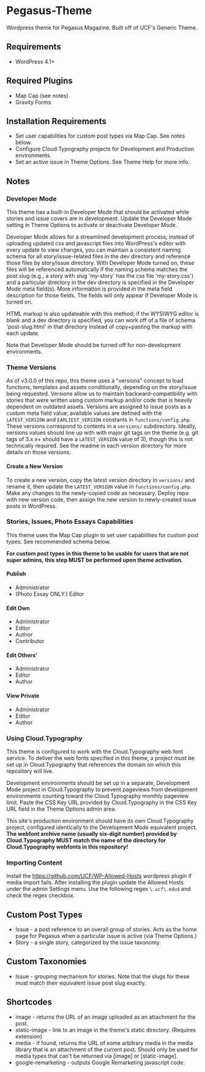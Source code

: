 Pegasus-Theme
=============

Wordpress theme for Pegasus Magazine.  Built off of UCF's Generic Theme.


## Requirements
* WordPress 4.1+

## Required Plugins
- Map Cap (see notes)
- Gravity Forms

## Installation Requirements
- Set user capabilities for custom post types via Map Cap.  See notes below.
- Configure Cloud.Typography projects for Development and Production environments.
- Set an active issue in Theme Options.  See Theme Help for more info.

## Notes

### Developer Mode
This theme has a built-in Developer Mode that should be activated while stories and issue covers are in development.  Update the Developer Mode setting in Theme Options to activate or deactivate Developer Mode.

Developer Mode allows for a streamlined development process; instead of uploading updated css and javascript files into WordPress's editor with every update to view changes, you can maintain a consistent naming schema for all story/issue-related files in the dev directory and reference those files by story/issue directory.  With Developer Mode turned on, these files will be referenced automatically if the naming schema matches the post slug (e.g., a story with slug 'my-story' has the css file 'my-story.css') and a particular directory in the dev directory is specified in the Developer Mode meta field(s).  More information is provided in the meta field description for those fields.  The fields will only appear if Developer Mode is turned on.

HTML markup is also updateable with this method; if the WYSIWYG editor is blank and a dev directory is specified, you can work off of a file of schema 'post-slug.html' in that directory instead of copy+pasting the markup with each update.

Note that Developer Mode should be turned off for non-development environments.

### Theme Versions
As of v3.0.0 of this repo, this theme uses a "versions" concept to load functions, templates and assets conditionally, depending on the story/issue being requested.  Versions allow us to maintain backward-compatibility with stories that were written using custom markup and/or code that is heavily dependent on outdated assets.  Versions are assigned to issue posts as a custom meta field value; available values are defined with the `LATEST_VERSION` and `EARLIEST_VERSION` constants in `functions/config.php`.  These versions correspond to contents in a `versions/` subdirectory.  Ideally, versions values should line up with with major git tags on the theme (e.g. git tags of 3.x.x+ should have a `LATEST_VERSION` value of 3), though this is not technically required.  See the readme in each version directory for more details on those versions.

#### Create a New Version
To create a new version, copy the latest version directory in `versions/` and rename it, then update the `LATEST_VERSION` value in `functions/config.php`.  Make any changes to the newly-copied code as necessary.  Deploy repo with new version code, then assign the new version to newly-created issue posts in WordPress.

### Stories, Issues, Photo Essays Capabilities
This theme uses the Map Cap plugin to set user capabilities for custom post types.  See recommended schema below.

**For custom post types in this theme to be usable for users that are not super admins, this step MUST be performed
upon theme activation.**

#### Publish
- Administrator
- (Photo Essay ONLY:) Editor

#### Edit Own
- Administrator
- Editor
- Author
- Contributor

#### Edit Others'
- Administrator
- Editor
- Author

#### View Private
- Administrator
- Editor
- Author

### Using Cloud.Typography
This theme is configured to work with the Cloud.Typography web font service.  To deliver the web fonts specified in
this theme, a project must be set up in Cloud.Typography that references the domain on which this repository will live.

Development environments should be set up in a separate, Development Mode project in Cloud.Typography to prevent pageviews
from development environments counting toward the Cloud.Typography monthly pageview limit.  Paste the CSS Key URL provided
by Cloud.Typography in the CSS Key URL field in the Theme Options admin area.

This site's production environment should have its own Cloud.Typography project, configured identically to the Development
Mode equivalent project.  **The webfont archive name (usually six-digit number) provided by Cloud.Typography MUST match the
name of the directory for Cloud.Typography webfonts in this repository!**

### Importing Content
Install the https://github.com/UCF/WP-Allowed-Hosts wordpress plugin if media import fails. After installing the plugin update the Allowed Hosts under the admin Settings menu. Use the following regex `\.ucf\.edu$` and check the regex checkbox.

## Custom Post Types

* Issue - a post reference to an overall group of stories.  Acts as the home page for Pegasus when a particular issue is active (via Theme Options.)
* Story - a single story, categorized by the issue taxonomy.

## Custom Taxonomies

* Issue - grouping mechanism for stories.  Note that the slugs for these must match their equivalent Issue post slug exactly.

## Shortcodes

* image - returns the URL of an image uploaded as an attachment for the post.
* static-image - link to an image in the theme's static directory.  (Requires extension)
* media - if found, returns the URL of some arbitrary media in the media library that is an attachment of the current post.  Should only be used for media types that can't be returned via [image] or [static-image].
* google-remarketing - outputs Google Remarketing javascript code.
